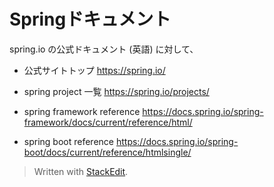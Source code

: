# Springドキュメント

spring.io の公式ドキュメント (英語) に対して、

- 公式サイトトップ
https://spring.io/

- spring project 一覧
https://spring.io/projects/

- spring framework reference
https://docs.spring.io/spring-framework/docs/current/reference/html/

- spring boot reference
https://docs.spring.io/spring-boot/docs/current/reference/htmlsingle/


> Written with [StackEdit](https://stackedit.io/).
<!--stackedit_data:
eyJoaXN0b3J5IjpbLTE2NTcxMjUzNjMsMTU2OTYzNjQ3NSw3Mz
A5OTgxMTZdfQ==
-->